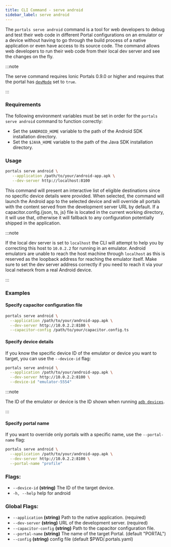```yaml
---
title: CLI Command - serve android
sidebar_label: serve android
---
```


The `portals serve android` command is a tool for web developers to debug and test their
web code in different Portal configurations on an emulator or a device without having
to go through the build process of a native application or even have access to its
source code. The command allows web developers to run their web code from their local
dev server and see the changes on the fly.

:::note

The serve command requires Ionic Portals 0.9.0 or higher and requires that the portal
has [`devMode`](https://ionic.io/docs/portals-android-api-ref/-ionic-portals/io.ionic.portals/-portal/index.html#-813353364%2FProperties%2F-149544105) set to `true`.

:::

### Requirements

The following environment variables must be set in order for the `portals serve android` command to function correctly:

- Set the `$ANDROID_HOME` variable to the path of the Android SDK installation directory.
- Set the `$JAVA_HOME` variable to the path of the Java SDK installation directory.

### Usage
```bash
portals serve android \
   --application /path/to/your/android-app.apk \
   --dev-server http://localhost:8100
```
This command will present an interactive list of eligible destinations since no specific device details were provided. When selected, the command will launch the Android app to the selected device and will override all portals with the content served from the development server URL by default. If a capacitor.config.&lcub;json, ts, js} file is located in the current working directory, it will use that, otherwise it will fallback to any configuration potentially shipped in the application.

:::note

If the local dev server is set to `localhost` the CLI will attempt to help you by correcting this host to `10.0.2.2` for running in an emulator. Android emulators are unable to reach the host machine through `localhost` as this is reserved as the loopback address for reaching the emulator itself. Make sure to set the dev server address correctly if you need to reach it via your local network from a real Android device.

:::

### Examples

#### Specify capacitor configuration file

```bash
portals serve android \
  --application /path/to/your/android-app.apk \
  --dev-server http://10.0.2.2:8100 \
  --capacitor-config /path/to/your/capacitor.config.ts
```

#### Specify device details

If you know the specific device ID of the emulator or device you want to target, you can use the `--device-id` flag:

```bash
portals serve android \
  --application /path/to/your/android-app.apk \
  --dev-server http://10.0.2.2:8100 \
  --device-id "emulator-5554"
```

:::note

The ID of the emulator or device is the ID shown when running [`adb devices`](https://developer.android.com/tools/adb#devicestatus).

:::

#### Specify portal name

If you want to override only portals with a specific name, use the `--portal-name` flag:

```bash
portals serve android \
  --application /path/to/your/android-app.apk \
  --dev-server http://10.0.2.2:8100 \
  --portal-name "profile"
```
### Flags:
- `--device-id` **(string)**     The ID of the target device.
- `-h, --help`             help for android

### Global Flags:
- `--application` **(string)**        Path to the native application. (required)
- `--dev-server` **(string)**         URL of the development server. (required)
- `--capacitor-config` **(string)**   Path to the capacitor configuration file.
- `--portal-name` **(string)**        The name of the target Portal. (default "PORTAL")
- `--config` **(string)**             config file (default $PWD/.portals.yaml)

